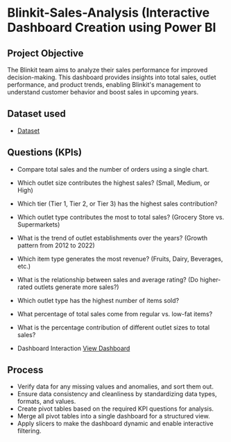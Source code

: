 # Blinkit-Sales-Analysis (Interactive Dashboard Creation using Power BI
## Project Objective
The Blinkit team aims to analyze their sales performance for improved decision-making. This dashboard provides insights into total sales, outlet performance, and product trends, enabling Blinkit's management to understand customer behavior and boost sales in upcoming years.

## Dataset used
- <a href="https://github.com/Tarunraj0899/Blinkit-Data-Analysis-Dashboard/blob/main/BlinkIT%20Grocery%20Data.xlsx">Dataset</a>

## Questions (KPIs)
- Compare total sales and the number of orders using a single chart.
- Which outlet size contributes the highest sales? (Small, Medium, or High)
- Which tier (Tier 1, Tier 2, or Tier 3) has the highest sales contribution?
- Which outlet type contributes the most to total sales? (Grocery Store vs. Supermarkets)
- What is the trend of outlet establishments over the years? (Growth pattern from 2012 to 2022)
- Which item type generates the most revenue? (Fruits, Dairy, Beverages, etc.)
- What is the relationship between sales and average rating? (Do higher-rated outlets generate more sales?)
- Which outlet type has the highest number of items sold?
- What percentage of total sales come from regular vs. low-fat items?
- What is the percentage contribution of different outlet sizes to total sales?


-  Dashboard Interaction <a href="https://github.com/Tarunraj0899/Blinkit-Data-Analysis-Dashboard/blob/main/Dashboard_Image.png.jpeg">View Dashboard</a>

## Process
- Verify data for any missing values and anomalies, and sort them out.
- Ensure data consistency and cleanliness by standardizing data types, formats, and values.
- Create pivot tables based on the required KPI questions for analysis.
- Merge all pivot tables into a single dashboard for a structured view.
- Apply slicers to make the dashboard dynamic and enable interactive filtering.
